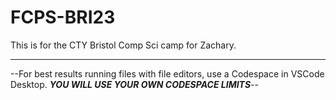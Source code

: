 # FCPS-BRI23
This is for the CTY Bristol Comp Sci camp for Zachary.

-------------------------------------------------------

--For best results running files with file editors, use a Codespace in VSCode Desktop. ***YOU WILL USE YOUR OWN CODESPACE LIMITS***--
